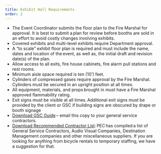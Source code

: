 ```yaml
---
title: Exhibit Hall Requirements
order: 2
---
```


- The Event Coordinator submits the floor plan to the Fire Marshal for approval. It is best to submit a plan for review before booths are sold in an effort to avoid costly changes involving exhibits.
- Covered exhibits and multi-level exhibits require Department approval.
- A “to scale” exhibit floor plan is required and must include the name, dates and location of the event, as well as, the initial draft and revision date(s) of the plan.
- Allow access to all exits, fire house cabinets, fire alarm pull stations and rest rooms.
- Minimum aisle space required is ten (10’) feet.
- Cylinders of compressed gases require approval by the Fire Marshal. Cylinders must be secured in an upright position at all times.
- All equipment, materials, and props brought in must have a Fire Marshal approved flammability rating.
- Exit signs must be visible at all times. Additional exit signs must be provided by the client or GSC if building signs are obscured by drape or booth signage
- [Download GSC Guide](https://s3.amazonaws.com/assets.palmereventscenter.com/2021/General_Contractor_Guidelines.pdf) – email this copy to your general service contractors.
- [Download Recommended Contractor List](https://s3.amazonaws.com/assets.palmereventscenter.com/2021/Contractor-+recommendation-list.pdf): PEC has compiled a list of General Service Contractors, Audio Visual Companies, Destination Management companies and other miscellaneous suppliers. If you are looking for anything from bicycle rentals to temporary staffing, we have a suggestion for that.
